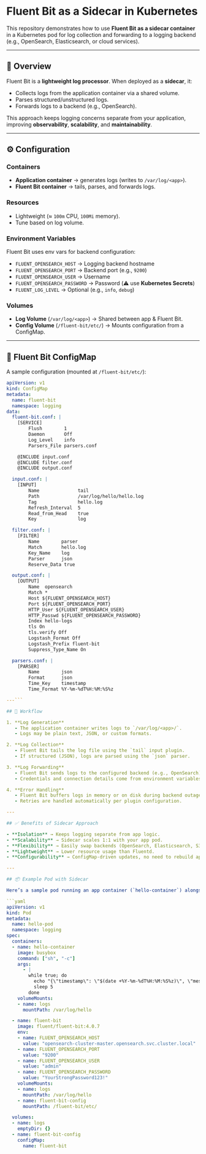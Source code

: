 # Fluent Bit as a Sidecar in Kubernetes

This repository demonstrates how to use **Fluent Bit as a sidecar container** in a Kubernetes pod for log collection and forwarding to a logging backend (e.g., OpenSearch, Elasticsearch, or cloud services).

---

## 📌 Overview

Fluent Bit is a **lightweight log processor**. When deployed as a **sidecar**, it:
- Collects logs from the application container via a shared volume.
- Parses structured/unstructured logs.
- Forwards logs to a backend (e.g., OpenSearch).

This approach keeps logging concerns separate from your application, improving **observability**, **scalability**, and **maintainability**.

---

## ⚙️ Configuration

### **Containers**
- **Application container** → generates logs (writes to `/var/log/<app>`).
- **Fluent Bit container** → tails, parses, and forwards logs.

### **Resources**
- Lightweight (≈ `100m` CPU, `100Mi` memory).  
- Tune based on log volume.

### **Environment Variables**
Fluent Bit uses env vars for backend configuration:
- `FLUENT_OPENSEARCH_HOST` → Logging backend hostname  
- `FLUENT_OPENSEARCH_PORT` → Backend port (e.g., `9200`)  
- `FLUENT_OPENSEARCH_USER` → Username  
- `FLUENT_OPENSEARCH_PASSWORD` → Password (⚠️ use **Kubernetes Secrets**)  
- `FLUENT_LOG_LEVEL` → Optional (e.g., `info`, `debug`)  

### **Volumes**
- **Log Volume** (`/var/log/<app>`) → Shared between app & Fluent Bit.  
- **Config Volume** (`/fluent-bit/etc/`) → Mounts configuration from a ConfigMap.  

---

## 📂 Fluent Bit ConfigMap

A sample configuration (mounted at `/fluent-bit/etc/`):

```yaml
apiVersion: v1
kind: ConfigMap
metadata:
  name: fluent-bit
  namespace: logging
data:
  fluent-bit.conf: |
    [SERVICE]
        Flush        1
        Daemon       Off
        Log_Level    info
        Parsers_File parsers.conf

    @INCLUDE input.conf
    @INCLUDE filter.conf
    @INCLUDE output.conf

  input.conf: |
    [INPUT]
        Name              tail
        Path              /var/log/hello/hello.log
        Tag               hello.log
        Refresh_Interval  5
        Read_from_Head    true
        Key               log

  filter.conf: |
    [FILTER]
        Name        parser
        Match       hello.log
        Key_Name    log
        Parser      json
        Reserve_Data true

  output.conf: |
    [OUTPUT]
        Name  opensearch
        Match *
        Host ${FLUENT_OPENSEARCH_HOST}
        Port ${FLUENT_OPENSEARCH_PORT}
        HTTP_User ${FLUENT_OPENSEARCH_USER}
        HTTP_Passwd ${FLUENT_OPENSEARCH_PASSWORD}
        Index hello-logs
        tls On
        tls.verify Off
        Logstash_Format Off
        Logstash_Prefix fluent-bit
        Suppress_Type_Name On

  parsers.conf: |
    [PARSER]
        Name        json
        Format      json
        Time_Key    timestamp
        Time_Format %Y-%m-%dT%H:%M:%S%z

---```

## 🚀 Workflow

1. **Log Generation**  
   - The application container writes logs to `/var/log/<app>/`.
   - Logs may be plain text, JSON, or custom formats.

2. **Log Collection**  
   - Fluent Bit tails the log file using the `tail` input plugin.
   - If structured (JSON), logs are parsed using the `json` parser.

3. **Log Forwarding**  
   - Fluent Bit sends logs to the configured backend (e.g., OpenSearch).
   - Credentials and connection details come from environment variables.

4. **Error Handling**  
   - Fluent Bit buffers logs in memory or on disk during backend outages.
   - Retries are handled automatically per plugin configuration.

---

## ✅ Benefits of Sidecar Approach

- **Isolation** → Keeps logging separate from app logic.  
- **Scalability** → Sidecar scales 1:1 with your app pod.  
- **Flexibility** → Easily swap backends (OpenSearch, Elasticsearch, S3, etc.).  
- **Lightweight** → Lower resource usage than Fluentd.  
- **Configurability** → ConfigMap-driven updates, no need to rebuild app images.  

---

## 📦 Example Pod with Sidecar

Here’s a sample pod running an app container (`hello-container`) alongside Fluent Bit as a sidecar:

```yaml
apiVersion: v1
kind: Pod
metadata:
  name: hello-pod
  namespace: logging
spec:
  containers:
  - name: hello-container
    image: busybox
    command: ["sh", "-c"]
    args:
      - |
        while true; do
          echo "{\"timestamp\": \"$(date +%Y-%m-%dT%H:%M:%S%z)\", \"message\": \"Hello, OpenSearch Narendra!\"}" >> /var/log/hello/hello.log
          sleep 5
        done
    volumeMounts:
    - name: logs
      mountPath: /var/log/hello

  - name: fluent-bit
    image: fluent/fluent-bit:4.0.7
    env:
    - name: FLUENT_OPENSEARCH_HOST
      value: "opensearch-cluster-master.opensearch.svc.cluster.local"
    - name: FLUENT_OPENSEARCH_PORT
      value: "9200"
    - name: FLUENT_OPENSEARCH_USER
      value: "admin"
    - name: FLUENT_OPENSEARCH_PASSWORD
      value: "YourStrongPassword123!"
    volumeMounts:
    - name: logs
      mountPath: /var/log/hello
    - name: fluent-bit-config
      mountPath: /fluent-bit/etc/

  volumes:
  - name: logs
    emptyDir: {}
  - name: fluent-bit-config
    configMap:
      name: fluent-bit
```
